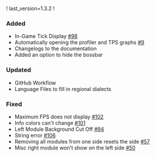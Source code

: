 ! last_version=1.3.2
!
### Added
* In-Game Tick Display [#98](https://github.com/cominixo/BetterF3/issues/98)
* Automatically opening the profiler and TPS graphs [#9](https://github.com/cominixo/BetterF3/issues/9)
* Changelogs to the documentation
* Added an option to hide the bossbar
### Updated
* GitHub Workflow
* Language Files to fill in regional dialects
### Fixed
* Maximum FPS does not display [#102](https://github.com/cominixo/BetterF3/issues/102)
* Info colors can't change [#101](https://github.com/cominixo/BetterF3/issues/101)
* Left Module Background Cut Off [#94](https://github.com/cominixo/BetterF3/issues/94)
* String error [#106](https://github.com/cominixo/BetterF3/issues/106)
* Removing all modules from one side resets the side [#57](https://github.com/cominixo/BetterF3/issues/57)
* Misc right module won't show on the left side [#50](https://github.com/cominixo/BetterF3/issues/50)
